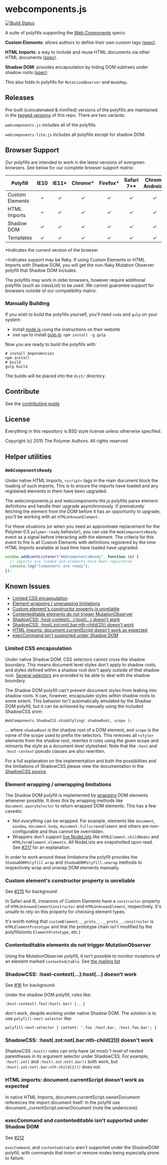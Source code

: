 # webcomponents.js

[![Build Status](https://travis-ci.org/webcomponents/webcomponentsjs.svg?branch=master)](https://travis-ci.org/webcomponents/webcomponentsjs)

A suite of polyfills supporting the [Web Components](http://webcomponents.org) specs:

**Custom Elements**: allows authors to define their own custom tags ([spec](https://w3c.github.io/webcomponents/spec/custom/)).

**HTML Imports**: a way to include and reuse HTML documents via other HTML documents ([spec](https://w3c.github.io/webcomponents/spec/imports/)).

**Shadow DOM**: provides encapsulation by hiding DOM subtrees under shadow roots ([spec](https://w3c.github.io/webcomponents/spec/shadow/)).

This also folds in polyfills for `MutationObserver` and `WeakMap`.

## Releases

Pre-built (concatenated & minified) versions of the polyfills are maintained in the [tagged versions](https://github.com/webcomponents/webcomponentsjs/releases) of this repo. There are two variants:

`webcomponents.js` includes all of the polyfills.

`webcomponents-lite.js` includes all polyfills except for shadow DOM.

## Browser Support

Our polyfills are intended to work in the latest versions of evergreen browsers. See below
for our complete browser support matrix:

| Polyfill        | IE10 | IE11+ | Chrome\* | Firefox\* | Safari 7+\* | Chrome Android\* | Mobile Safari\* |
| --------------- | :--: | :---: | :------: | :-------: | :---------: | :--------------: | :-------------: |
| Custom Elements |  ~   |   ✓   |    ✓     |     ✓     |      ✓      |        ✓         |        ✓        |
| HTML Imports    |  ~   |   ✓   |    ✓     |     ✓     |      ✓      |        ✓         |        ✓        |
| Shadow DOM      |  ✓   |   ✓   |    ✓     |     ✓     |      ✓      |        ✓         |        ✓        |
| Templates       |  ✓   |   ✓   |    ✓     |     ✓     |      ✓      |        ✓         |        ✓        |

\*Indicates the current version of the browser

~Indicates support may be flaky. If using Custom Elements or HTML Imports with Shadow DOM,
you will get the non-flaky Mutation Observer polyfill that Shadow DOM includes.

The polyfills may work in older browsers, however require additional polyfills (such as classList)
to be used. We cannot guarantee support for browsers outside of our compatibility matrix.

### Manually Building

If you wish to build the polyfills yourself, you'll need `node` and `gulp` on your system:

- install [node.js](http://nodejs.org/) using the instructions on their website
- use `npm` to install [gulp.js](http://gulpjs.com/): `npm install -g gulp`

Now you are ready to build the polyfills with:

    # install dependencies
    npm install
    # build
    gulp build

The builds will be placed into the `dist/` directory.

## Contribute

See the [contributing guide](CONTRIBUTING.md)

## License

Everything in this repository is BSD style license unless otherwise specified.

Copyright (c) 2015 The Polymer Authors. All rights reserved.

## Helper utilities

### `WebComponentsReady`

Under native HTML Imports, `<script>` tags in the main document block the loading of such imports. This is to ensure the imports have loaded and any registered elements in them have been upgraded.

The webcomponents.js and webcomponents-lite.js polyfills parse element definitions and handle their upgrade asynchronously. If prematurely fetching the element from the DOM before it has an opportunity to upgrade, you'll be working with an `HTMLUnknownElement`.

For these situations (or when you need an approximate replacement for the Polymer 0.5 `polymer-ready` behavior), you can use the `WebComponentsReady` event as a signal before interacting with the element. The criteria for this event to fire is all Custom Elements with definitions registered by the time HTML Imports available at load time have loaded have upgraded.

```js
window.addEventListener("WebComponentsReady", function (e) {
  // imports are loaded and elements have been registered
  console.log("Components are ready");
});
```

## Known Issues

- [Limited CSS encapsulation](#encapsulation)
- [Element wrapping / unwrapping limitations](#wrapping)
- [Custom element's constructor property is unreliable](#constructor)
- [Contenteditable elements do not trigger MutationObserver](#contentedit)
- [ShadowCSS: :host-context(...):host(...) doesn't work](#hostcontext)
- [ShadowCSS: :host(.zot:not(.bar:nth-child(2))) doesn't work](#nestedparens)
- [HTML imports: document.currentScript doesn't work as expected](#currentscript)
- [execCommand isn't supported under Shadow DOM](#execcommand)

### Limited CSS encapsulation <a id="encapsulation"></a>

Under native Shadow DOM, CSS selectors cannot cross the shadow boundary. This means document level styles don't apply to shadow roots, and styles defined within a shadow root don't apply outside of that shadow root. [Several selectors](http://www.html5rocks.com/en/tutorials/webcomponents/shadowdom-201/) are provided to be able to deal with the shadow boundary.

The Shadow DOM polyfill can't prevent document styles from leaking into shadow roots. It can, however, encapsulate styles within shadow roots to some extent. This behavior isn't automatically emulated by the Shadow DOM polyfill, but it can be achieved by manually using the included ShadowCSS shim:

```
WebComponents.ShadowCSS.shimStyling( shadowRoot, scope );
```

... where `shadowRoot` is the shadow root of a DOM element, and `scope` is the name of the scope used to prefix the selectors. This removes all `<style>` elements from the shadow root, rewrites it rules using the given scope and reinserts the style as a document level stylesheet. Note that the `:host` and `:host-context` pseudo classes are also rewritten.

For a full explanation on the implementation and both the possibilities and the limitations of ShadowCSS please view the documentation in the [ShadowCSS source](src/ShadowCSS/ShadowCSS.js).

### Element wrapping / unwrapping limitations <a id="wrapping"></a>

The Shadow DOM polyfill is implemented by [wrapping](http://webcomponents.org/polyfills/shadow-dom/#wrappers) DOM elements whenever possible. It does this by wrapping methods like `document.querySelector` to return wrapped DOM elements. This has a few caveats:

- Not _everything_ can be wrapped. For example, elements like `document`, `window`, `document.body`, `document.fullscreenElement` and others are non-configurable and thus cannot be overridden.
- Wrappers don't support [live NodeLists](https://developer.mozilla.org/en-US/docs/Web/API/NodeList#A_sometimes-live_collection) like `HTMLElement.childNodes` and `HTMLFormElement.elements`. All NodeLists are snapshotted upon read. See [#217](https://github.com/webcomponents/webcomponentsjs/issues/217) for an explanation.

In order to work around these limitations the polyfill provides the `ShadowDOMPolyfill.wrap` and `ShadowDOMPolyfill.unwrap` methods to respectively wrap and unwrap DOM elements manually.

### Custom element's constructor property is unreliable <a id="constructor"></a>

See [#215](https://github.com/webcomponents/webcomponentsjs/issues/215) for background.

In Safari and IE, instances of Custom Elements have a `constructor` property of `HTMLUnknownElementConstructor` and `HTMLUnknownElement`, respectively. It's unsafe to rely on this property for checking element types.

It's worth noting that `customElement.__proto__.__proto__.constructor` is `HTMLElementPrototype` and that the prototype chain isn't modified by the polyfills(onto `ElementPrototype`, etc.)

### Contenteditable elements do not trigger MutationObserver <a id="contentedit"></a>

Using the MutationObserver polyfill, it isn't possible to monitor mutations of an element marked `contenteditable`.
See [the mailing list](https://groups.google.com/forum/#!msg/polymer-dev/LHdtRVXXVsA/v1sGoiTYWUkJ)

### ShadowCSS: :host-context(...):host(...) doesn't work <a id="hostcontext"></a>

See [#16](https://github.com/webcomponents/webcomponentsjs/issues/16) for background.

Under the shadow DOM polyfill, rules like:

```
:host-context(.foo):host(.bar) {...}
```

don't work, despite working under native Shadow DOM. The solution is to use `polyfill-next-selector` like:

```
polyfill-next-selector { content: '.foo :host.bar, :host.foo.bar'; }
```

### ShadowCSS: :host(.zot:not(.bar:nth-child(2))) doesn't work <a id="nestedparens"></a>

ShadowCSS `:host()` rules can only have (at most) 1-level of nested parentheses in its argument selector under ShadowCSS. For example, `:host(.zot)` and `:host(.zot:not(.bar))` both work, but `:host(.zot:not(.bar:nth-child(2)))` does not.

### HTML imports: document.currentScript doesn't work as expected <a id="currentscript"></a>

In native HTML Imports, document.currentScript.ownerDocument references the import document itself. In the polyfill use document.\_currentScript.ownerDocument (note the underscore).

### execCommand and contenteditable isn't supported under Shadow DOM <a id="execcommand"></a>

See [#212](https://github.com/webcomponents/webcomponentsjs/issues/212)

`execCommand`, and `contenteditable` aren't supported under the ShadowDOM polyfill, with commands that insert or remove nodes being especially prone to failure.

